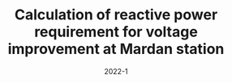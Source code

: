 ---
title: "Calculation of reactive power requirement for voltage improvement at Mardan station"
collection: publications
permalink: /publication/2022-1
date: 2022-1
venue: '2022 7th Asia Conference on Power and Electrical Engineering (ACPEE)'
citation: 'Khan, Salman; Masood, Arsalan; Khan, Sohail; Shahid, Arqum; '
paperurl: 'http://academicpages.github.io/files/paper2.pdf'
---